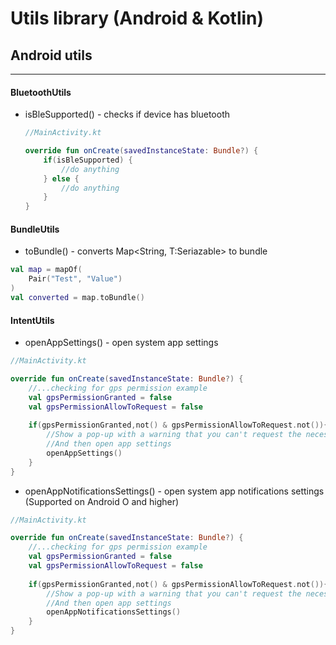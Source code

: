# Utils library (Android & Kotlin)



## Android utils

---

#### BluetoothUtils

* isBleSupported() - checks if device has bluetooth

  ```kotlin
  //MainActivity.kt
  
  override fun onCreate(savedInstanceState: Bundle?) {
      if(isBleSupported) {
          //do anything
      } else {
          //do anything
      }
  }
  ```



#### BundleUtils

* toBundle() - converts Map<String, T:Seriazable> to bundle

```kotlin
val map = mapOf(
    Pair("Test", "Value")
)
val converted = map.toBundle()
```



#### IntentUtils

* openAppSettings()  - open system app settings

```kotlin
//MainActivity.kt

override fun onCreate(savedInstanceState: Bundle?) {
    //...checking for gps permission example
    val gpsPermissionGranted = false
    val gpsPermissionAllowToRequest = false
    
    if(gpsPermissionGranted,not() & gpsPermissionAllowToRequest.not()){
        //Show a pop-up with a warning that you can't request the necessary permissions
      	//And then open app settings
        openAppSettings()
    }
}
```

* openAppNotificationsSettings() - open system app notifications settings (Supported on Android O and higher)

```kotlin
//MainActivity.kt

override fun onCreate(savedInstanceState: Bundle?) {
    //...checking for gps permission example
    val gpsPermissionGranted = false
    val gpsPermissionAllowToRequest = false
    
    if(gpsPermissionGranted,not() & gpsPermissionAllowToRequest.not()){
        //Show a pop-up with a warning that you can't request the necessary permissions
      	//And then open app settings
        openAppNotificationsSettings()
    }
}
```